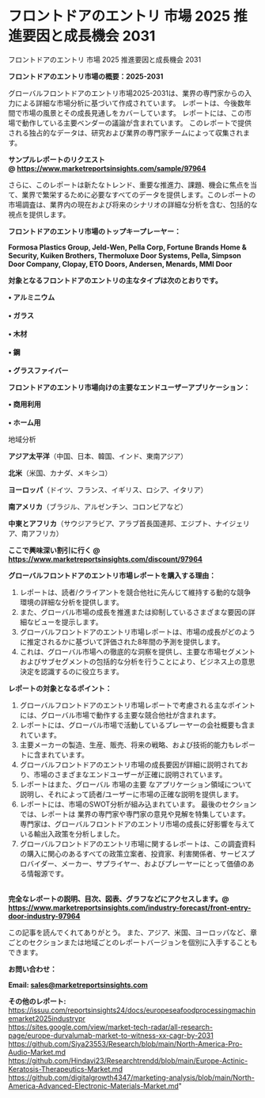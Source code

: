 # フロントドアのエントリ 市場 2025 推進要因と成長機会 2031
フロントドアのエントリ 市場 2025 推進要因と成長機会 2031

<strong><b>フロントドアのエントリ市場の概要：2025-2031</b></strong>

グローバルフロントドアのエントリ市場2025-2031は、業界の専門家からの入力による詳細な市場分析に基づいて作成されています。 レポートは、今後数年間で市場の風景とその成長見通しをカバーしています。 レポートには、この市場で動作している主要ベンダーの議論が含まれています。 このレポートで提供される独占的なデータは、研究および業界の専門家チームによって収集されます。

<strong>サンプルレポートのリクエスト @ <a href=https://www.marketreportsinsights.com/sample/97964>https://www.marketreportsinsights.com/sample/97964</a></strong>

さらに、このレポートは新たなトレンド、重要な推進力、課題、機会に焦点を当て、業界で繁栄するために必要なすべてのデータを提供します。このレポートの市場調査は、業界内の現在および将来のシナリオの詳細な分析を含む、包括的な視点を提供します。

<strong>フロントドアのエントリ市場のトップキープレーヤー：</strong>

<strong>Formosa Plastics Group, Jeld-Wen, Pella Corp, Fortune Brands Home & Security, Kuiken Brothers, Thermoluxe Door Systems, Pella, Simpson Door Company, Clopay, ETO Doors, Andersen, Menards, MMI Door</strong>

<strong><b>対象となるフロントドアのエントリの主なタイプは次のとおりです。</b></strong>

<strong>• アルミニウム<br><br>• ガラス<br><br>• 木材<br><br>• 鋼<br><br>• グラスファイバー</strong>

<strong><b>フロントドアのエントリ市場向けの主要なエンドユーザーアプリケーション：</b></strong>

<strong>• 商用利用<br><br>• ホーム用</strong>

 地域分析

<strong><b>アジア太平洋</b></strong>（中国、日本、韓国、インド、東南アジア）

<strong><b>北米</b></strong>（米国、カナダ、メキシコ）

<strong><b>ヨーロッパ</b></strong>（ドイツ、フランス、イギリス、ロシア、イタリア）

<strong><b>南アメリカ</b></strong>（ブラジル、アルゼンチン、コロンビアなど）

<strong><b>中東とアフリカ</b></strong>（サウジアラビア、アラブ首長国連邦、エジプト、ナイジェリア、南アフリカ）

<strong>ここで興味深い割引に行く @ <a href=https://www.marketreportsinsights.com/discount/97964>https://www.marketreportsinsights.com/discount/97964</a></strong>

<strong><b>グローバルフロントドアのエントリ市場レポートを購入する理由：</b></strong>
<ol>
  <li>レポートは、読者/クライアントを競合他社に先んじて維持する動的な競争環境の詳細な分析を提供します。</li>
  <li>また、グローバル市場の成長を推進または抑制しているさまざまな要因の詳細なビューを提示します。</li>
  <li>グローバルフロントドアのエントリ市場レポートは、市場の成長がどのように推定されるかに基づいて評価された8年間の予測を提供します。</li>
  <li>これは、グローバル市場への徹底的な洞察を提供し、主要な市場セグメントおよびサブセグメントの包括的な分析を行うことにより、ビジネス上の意思決定を認識するのに役立ちます。</li>
</ol>
<strong><b>レポートの対象となるポイント：</b></strong>
<ol>
  <li>グローバルフロントドアのエントリ市場レポートで考慮される主なポイントには、グローバル市場で動作する主要な競合他社が含まれます。</li>
  <li>レポートには、グローバル市場で活動しているプレーヤーの会社概要も含まれています。</li>
  <li>主要メーカーの製造、生産、販売、将来の戦略、および技術的能力もレポートに含まれています。</li>
  <li>グローバルフロントドアのエントリ市場の成長要因が詳細に説明されており、市場のさまざまなエンドユーザーが正確に説明されています。</li>
  <li>レポートはまた、グローバル 市場の主要 なアプリケーション領域について説明し、それによって読者/ユーザーに市場の正確な説明を提供します。</li>
  <li>レポートには、市場のSWOT分析が組み込まれています。 最後のセクションでは、レポートは 業界の専門家や専門家の意見や見解を特集しています。 専門家は、グローバルフロントドアのエントリ市場の成長に好影響を与えている輸出入政策を分析しました。</li>
  <li>グローバルフロントドアのエントリ市場に関するレポートは、この調査資料の購入に関心のあるすべての政策立案者、投資家、利害関係者、サービスプロバイダー、メーカー、サプライヤー、およびプレーヤーにとって価値のある情報源です。</li>
</ol><br>
<strong>完全なレポートの説明、目次、図表、グラフなどにアクセスします。@ <a href=https://www.marketreportsinsights.com/industry-forecast/front-entry-door-industry-97964>https://www.marketreportsinsights.com/industry-forecast/front-entry-door-industry-97964</a></strong>

この記事を読んでくれてありがとう。 また、アジア、米国、ヨーロッパなど、章ごとのセクションまたは地域ごとのレポートバージョンを個別に入手することもできます。

<strong><b>お問い合わせ：</b></strong>

<strong>Email: </strong><a href=mailto:sales@marketreportsinsights.com><strong>sales@marketreportsinsights.com</strong></a>

<strong>その他のレポート:</strong>
<br>
<a href=https://issuu.com/reportsinsights24/docs/europeseafoodprocessingmachinemarket2025industrypr>https://issuu.com/reportsinsights24/docs/europeseafoodprocessingmachinemarket2025industrypr</a>
<br>
<a href=https://sites.google.com/view/market-tech-radar/all-research-page/europe-durvalumab-market-to-witness-xx-cagr-by-2031>https://sites.google.com/view/market-tech-radar/all-research-page/europe-durvalumab-market-to-witness-xx-cagr-by-2031</a>
<br>
<a href=https://github.com/Siya23553/Research/blob/main/North-America-Pro-Audio-Market.md>https://github.com/Siya23553/Research/blob/main/North-America-Pro-Audio-Market.md</a>
<br>
<a href=https://github.com/Hindavi23/Researchtrendd/blob/main/Europe-Actinic-Keratosis-Therapeutics-Market.md>https://github.com/Hindavi23/Researchtrendd/blob/main/Europe-Actinic-Keratosis-Therapeutics-Market.md</a>
<br>
<a href=https://github.com/digitalgrowth4347/marketing-analysis/blob/main/North-America-Advanced-Electronic-Materials-Market.md>https://github.com/digitalgrowth4347/marketing-analysis/blob/main/North-America-Advanced-Electronic-Materials-Market.md</a>"
